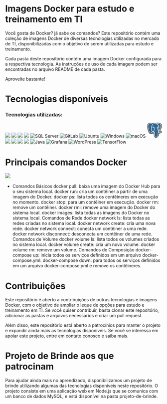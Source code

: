 # Imagens Docker para estudo e treinamento em TI

Você gosta de Docker? já sabe os comandos? Este repositório contém uma coleção de imagens Docker de diversas tecnologias utilizadas no mercado de TI, disponibilizadas com o objetivo de serem utilizadas para estudo e treinamento.

Cada pasta deste repositório contém uma imagem Docker configurada para a respectiva tecnologia. As instruções de uso de cada imagem podem ser encontradas no arquivo README de cada pasta.

Aproveite bastante!

<h1>Tecnologias disponíveis</h1>

### Tecnologias utilizadas:

<div>
  <img src="https://img.icons8.com/color/48/000000/docker.png">
  <img src="https://img.icons8.com/color/48/000000/python.png">
  <img src="https://img.icons8.com/color/48/000000/nodejs.png">
  <img src="https://img.icons8.com/color/48/000000/react-native.png">
  <img src="https://img.icons8.com/color/48/000000/microsoft-sql-server.png" alt="SQL Server">
  <img src="https://img.icons8.com/color/48/000000/gitlab.png" alt="GitLab">
  <img src="https://img.icons8.com/color/48/000000/ubuntu.png" alt="Ubuntu">
  <img src="https://img.icons8.com/color/48/000000/windows-10.png" alt="Windows">
  <img src="https://img.icons8.com/color/48/000000/mac-os.png" alt="macOS">
  <img src="imgs/postgre.png" alt="PostgreSQL" width="48px">
  <img src="https://img.icons8.com/color/48/000000/terraform.png">
  <img src="https://img.icons8.com/color/48/000000/git.png">
  <img src="https://img.icons8.com/color/48/000000/jenkins.png">
  <img src="https://img.icons8.com/color/48/000000/mysql.png">
  <img src="https://img.icons8.com/color/48/000000/java-coffee-cup-logo.png" alt="Java">
  <img src="https://img.icons8.com/color/48/000000/grafana.png" alt="Grafana">
  <img src="https://img.icons8.com/color/48/000000/wordpress.png" alt="WordPress">
  <img src="https://img.icons8.com/color/48/000000/tensorflow.png" alt="TensorFlow">
</div>

<!-- | ![Docker](https://img.icons8.com/color/48/000000/docker.png) Docker | ![Python](https://img.icons8.com/color/48/000000/python.png) Python | ![Node.js](https://img.icons8.com/color/48/000000/nodejs.png) Node.js |
| :-: | :-: | :-: |
| ![React](https://img.icons8.com/color/48/000000/react-native.png) React | ![MySQL](https://img.icons8.com/color/48/000000/mysql.png) MySQL | ![PostgreSQL](https://img.icons8.com/color/48/000000/postgresql.png) PostgreSQL |
| ![Terraform](https://img.icons8.com/color/48/000000/terraform.png) Terraform | ![Git](https://img.icons8.com/color/48/000000/git.png) Git | ![Jenkins](https://img.icons8.com/color/48/000000/jenkins.png) Jenkins | -->

<h1>Principais comandos Docker</h1>
  <img src="https://img.icons8.com/color/48/000000/docker.png">

* Comandos Básicos
docker pull: baixa uma imagem do Docker Hub para o seu sistema local.
docker run: cria um contêiner a partir de uma imagem do Docker.
docker ps: lista todos os contêineres em execução no momento.
docker stop: para um contêiner em execução.
docker rm: remove um contêiner.
docker rmi: remove uma imagem do Docker do sistema local.
docker images: lista todas as imagens do Docker no sistema local.
Comandos de Rede
docker network ls: lista todas as redes criadas no sistema local.
docker network create: cria uma nova rede.
docker network connect: conecta um contêiner a uma rede.
docker network disconnect: desconecta um contêiner de uma rede.
Comandos de Volume
docker volume ls: lista todos os volumes criados no sistema local.
docker volume create: cria um novo volume.
docker volume rm: remove um volume.
Comandos de Composição
docker-compose up: inicia todos os serviços definidos em um arquivo docker-compose.yml.
docker-compose down: para todos os serviços definidos em um arquivo docker-compose.yml e remove os contêineres.

<h1>Contribuições</h1>

Este repositório é aberto a contribuições de outras tecnologias e imagens Docker, com o objetivo de ampliar o leque de opções para estudo e treinamento em TI. Se você quiser contribuir, basta clonar este repositório, adicionar as pastas e arquivos necessários e criar um pull request.

Além disso, este repositório está aberto a patrocínios para manter o projeto e expandir ainda mais as tecnologias disponíveis. Se você se interessa em apoiar este projeto, entre em contato conosco e saiba mais.

<h1> Projeto de Brinde aos que patrocinam</h1>
Para ajudar ainda mais no aprendizado, disponibilizamos um projeto de brinde utilizando algumas das tecnologias disponíveis neste repositório. O projeto consiste em uma aplicação web em Node.js que se comunica com um banco de dados MySQL, e está disponível na pasta projeto-de-brinde.
